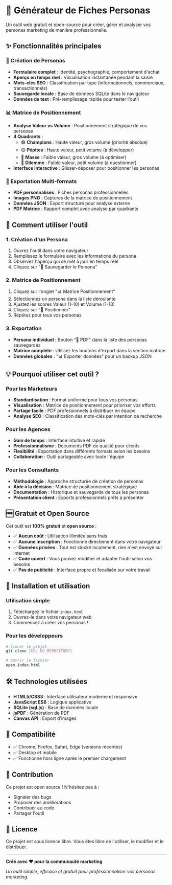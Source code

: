 # 🎯 Générateur de Fiches Personas

Un outil web gratuit et open-source pour créer, gérer et analyser vos personas marketing de manière professionnelle.

## ✨ Fonctionnalités principales

### 👤 Création de Personas
- **Formulaire complet** : Identité, psychographie, comportement d'achat
- **Aperçu en temps réel** : Visualisation instantanée pendant la saisie
- **Mots-clés SEO** : Classification par type (informationnels, commerciaux, transactionnels)
- **Sauvegarde locale** : Base de données SQLite dans le navigateur
- **Données de test** : Pré-remplissage rapide pour tester l'outil

### 📊 Matrice de Positionnement
- **Analyse Valeur vs Volume** : Positionnement stratégique de vos personas
- **4 Quadrants** :
  - 🟢 **Champions** : Haute valeur, gros volume (priorité absolue)
  - 🟡 **Pépites** : Haute valeur, petit volume (à développer)
  - 🔵 **Masse** : Faible valeur, gros volume (à optimiser)
  - 🔴 **Dilemme** : Faible valeur, petit volume (à questionner)
- **Interface interactive** : Glisser-déposer pour positionner les personas

### 📁 Exportation Multi-formats
- **PDF personnalisés** : Fiches personas professionnelles
- **Images PNG** : Captures de la matrice de positionnement
- **Données JSON** : Export structuré pour analyse externe
- **PDF Matrice** : Rapport complet avec analyse par quadrants

## 🚀 Comment utiliser l'outil

### 1. Création d'un Persona
1. Ouvrez l'outil dans votre navigateur
2. Remplissez le formulaire avec les informations du persona
3. Observez l'aperçu qui se met à jour en temps réel
4. Cliquez sur "💾 Sauvegarder le Persona"

### 2. Matrice de Positionnement
1. Cliquez sur l'onglet "📊 Matrice Positionnement"
2. Sélectionnez un persona dans la liste déroulante
3. Ajustez les scores Valeur (1-10) et Volume (1-10)
4. Cliquez sur "📍 Positionner"
5. Répétez pour tous vos personas

### 3. Exportation
- **Persona individuel** : Bouton "📄 PDF" dans la liste des personas sauvegardés
- **Matrice complète** : Utilisez les boutons d'export dans la section matrice
- **Données globales** : "📊 Exporter données" pour un backup JSON

## 💡 Pourquoi utiliser cet outil ?

### Pour les Marketeurs
- **Standardisation** : Format uniforme pour tous vos personas
- **Visualisation** : Matrice de positionnement pour prioriser vos efforts
- **Partage facile** : PDF professionnels à distribuer en équipe
- **Analyse SEO** : Classification des mots-clés par intention de recherche

### Pour les Agences
- **Gain de temps** : Interface intuitive et rapide
- **Professionnalisme** : Documents PDF de qualité pour clients
- **Flexibilité** : Exportation dans différents formats selon les besoins
- **Collaboration** : Outil partageable avec toute l'équipe

### Pour les Consultants
- **Méthodologie** : Approche structurée de création de personas
- **Aide à la décision** : Matrice de positionnement stratégique
- **Documentation** : Historique et sauvegarde de tous les personas
- **Présentation client** : Exports professionnels prêts à présenter

## 🆓 Gratuit et Open Source

Cet outil est **100% gratuit** et **open source** :

- ✅ **Aucun coût** : Utilisation illimitée sans frais
- ✅ **Aucune inscription** : Fonctionne directement dans votre navigateur
- ✅ **Données privées** : Tout est stocké localement, rien n'est envoyé sur internet
- ✅ **Code ouvert** : Vous pouvez modifier et adapter l'outil selon vos besoins
- ✅ **Pas de publicité** : Interface propre et focalisée sur votre travail

## 🔧 Installation et utilisation

### Utilisation simple
1. Téléchargez le fichier `index.html`
2. Ouvrez-le dans votre navigateur web
3. Commencez à créer vos personas !

### Pour les développeurs
```bash
# Cloner le projet
git clone [URL_DU_REPOSITORY]

# Ouvrir le fichier
open index.html
```

## 🛠️ Technologies utilisées

- **HTML5/CSS3** : Interface utilisateur moderne et responsive
- **JavaScript ES6** : Logique applicative
- **SQLite (sql.js)** : Base de données locale
- **jsPDF** : Génération de PDF
- **Canvas API** : Export d'images

## 📱 Compatibilité

- ✅ Chrome, Firefox, Safari, Edge (versions récentes)
- ✅ Desktop et mobile
- ✅ Fonctionne hors ligne après le premier chargement

## 🤝 Contribution

Ce projet est open source ! N'hésitez pas à :
- Signaler des bugs
- Proposer des améliorations
- Contribuer au code
- Partager l'outil

## 📄 Licence

Ce projet est sous licence libre. Vous êtes libre de l'utiliser, le modifier et le distribuer.

---

**Créé avec ❤️ pour la communauté marketing**

*Un outil simple, efficace et gratuit pour professionnaliser vos personas marketing.*